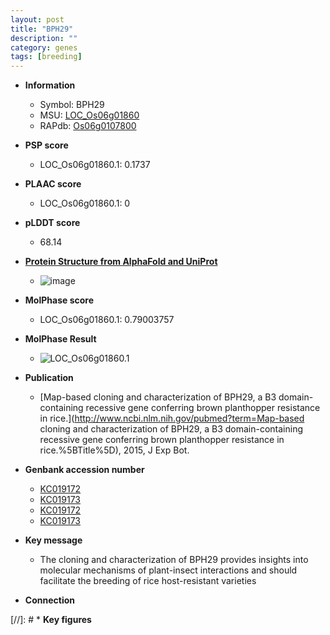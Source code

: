 ```yaml
---
layout: post
title: "BPH29"
description: ""
category: genes
tags: [breeding]
---
```


* **Information**  
    + Symbol: BPH29  
    + MSU: [LOC_Os06g01860](http://rice.plantbiology.msu.edu/cgi-bin/ORF_infopage.cgi?orf=LOC_Os06g01860)  
    + RAPdb: [Os06g0107800](http://rapdb.dna.affrc.go.jp/viewer/gbrowse_details/irgsp1?name=Os06g0107800)  

* **PSP score**  
    + LOC_Os06g01860.1: 0.1737 

* **PLAAC score**  
    + LOC_Os06g01860.1: 0 

* **pLDDT score**
    + 68.14

* **[Protein Structure from AlphaFold and UniProt](https://www.uniprot.org/uniprotkb/Q5VS55/entry#structure)**
    + ![image](https://ricepsp.github.io/images/Q5/AF-Q5VS55-F1.png)

* **MolPhase score**
    + LOC_Os06g01860.1: 0.79003757

* **MolPhase Result**
    + ![LOC_Os06g01860.1](https://304243504.github.io/Pictures/LOC_Os06g/LOC_Os06g01860.1.png)

* **Publication**  
    + [Map-based cloning and characterization of BPH29, a B3 domain-containing recessive gene conferring brown planthopper resistance in rice.](http://www.ncbi.nlm.nih.gov/pubmed?term=Map-based cloning and characterization of BPH29, a B3 domain-containing recessive gene conferring brown planthopper resistance in rice.%5BTitle%5D), 2015, J Exp Bot.

* **Genbank accession number**  
    + [KC019172](http://www.ncbi.nlm.nih.gov/nuccore/KC019172)
    + [KC019173](http://www.ncbi.nlm.nih.gov/nuccore/KC019173)
    + [KC019172](http://www.ncbi.nlm.nih.gov/nuccore/KC019172)
    + [KC019173](http://www.ncbi.nlm.nih.gov/nuccore/KC019173)

* **Key message**  
    + The cloning and characterization of BPH29 provides insights into molecular mechanisms of plant-insect interactions and should facilitate the breeding of rice host-resistant varieties

* **Connection**  

[//]: # * **Key figures**  


